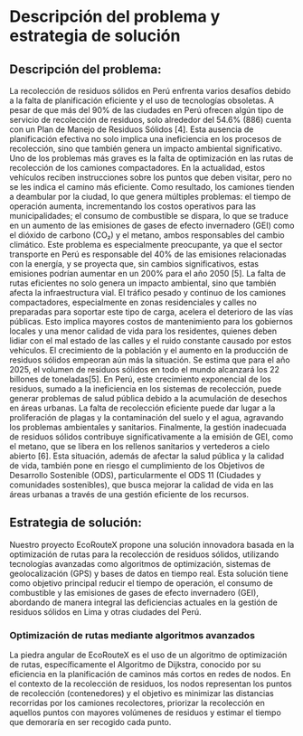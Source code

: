 # Descripción del problema y estrategia de solución
## Descripción del problema:
La recolección de residuos sólidos en Perú enfrenta varios desafíos debido a la falta de planificación eficiente y el uso de tecnologías obsoletas. A pesar de que más del 90% de las ciudades en Perú ofrecen algún tipo de servicio de recolección de residuos, solo alrededor del 54.6% (886) cuenta con un Plan de Manejo de Residuos Sólidos [4]. Esta ausencia de planificación efectiva no solo implica una ineficiencia en los procesos de recolección, sino que también genera un impacto ambiental significativo. Uno de los problemas más graves es la falta de optimización en las rutas de recolección de los camiones compactadores. En la actualidad, estos vehículos reciben instrucciones sobre los puntos que deben visitar, pero no se les indica el camino más eficiente. Como resultado, los camiones tienden a deambular por la ciudad, lo que genera múltiples problemas: el tiempo de operación aumenta, incrementando los costos operativos para las municipalidades; el consumo de combustible se dispara, lo que se traduce en un aumento de las emisiones de gases de efecto invernadero (GEI) como el dióxido de carbono (CO₂) y el metano, ambos responsables del cambio climático. Este problema es especialmente preocupante, ya que el sector transporte en Perú es responsable del 40% de las emisiones relacionadas con la energía, y se proyecta que, sin cambios significativos, estas emisiones podrían aumentar en un 200% para el año 2050 [5]. La falta de rutas eficientes no solo genera un impacto ambiental, sino que también afecta la infraestructura vial. El tráfico pesado y continuo de los camiones compactadores, especialmente en zonas residenciales y calles no preparadas para soportar este tipo de carga, acelera el deterioro de las vías públicas. Esto implica mayores costos de mantenimiento para los gobiernos locales y una menor calidad de vida para los residentes, quienes deben lidiar con el mal estado de las calles y el ruido constante causado por estos vehículos. El crecimiento de la población y el aumento en la producción de residuos sólidos empeoran aún más la situación. Se estima que para el año 2025, el volumen de residuos sólidos en todo el mundo alcanzará los 22 billones de toneladas[5]. En Perú, este crecimiento exponencial de los residuos, sumado a la ineficiencia en los sistemas de recolección, puede generar problemas de salud pública debido a la acumulación de desechos en áreas urbanas. La falta de recolección eficiente puede dar lugar a la proliferación de plagas y la contaminación del suelo y el agua, agravando los problemas ambientales y sanitarios. Finalmente, la gestión inadecuada de residuos sólidos contribuye significativamente a la emisión de GEI, como el metano, que se libera en los rellenos sanitarios y vertederos a cielo abierto [6]. Esta situación, además de afectar la salud pública y la calidad de vida, también pone en riesgo el cumplimiento de los Objetivos de Desarrollo Sostenible (ODS), particularmente el ODS 11 (Ciudades y comunidades sostenibles), que busca mejorar la calidad de vida en las áreas urbanas a través de una gestión eficiente de los recursos.
## Estrategia de solución:
Nuestro proyecto EcoRouteX propone una solución innovadora basada en la optimización de rutas para la recolección de residuos sólidos, utilizando tecnologías avanzadas como algoritmos de optimización, sistemas de geolocalización (GPS) y bases de datos en tiempo real. Esta solución tiene como objetivo principal reducir el tiempo de operación, el consumo de combustible y las emisiones de gases de efecto invernadero (GEI), abordando de manera integral las deficiencias actuales en la gestión de residuos sólidos en Lima y otras ciudades del Perú.
### Optimización de rutas mediante algoritmos avanzados
La piedra angular de EcoRouteX es el uso de un algoritmo de optimización de rutas, específicamente el Algoritmo de Dijkstra, conocido por su eficiencia en la planificación de caminos más cortos en redes de nodos. En el contexto de la recolección de residuos, los nodos representan los puntos de recolección (contenedores) y el objetivo es minimizar las distancias recorridas por los camiones recolectores, priorizar la recolección en aquellos puntos con mayores volúmenes de residuos y estimar el tiempo que demoraría en ser recogido cada punto.
